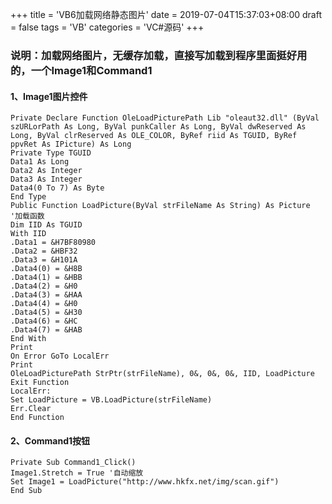 +++
title = 'VB6加载网络静态图片'
date =  2019-07-04T15:37:03+08:00
draft = false
tags = 'VB'
categories = 'VC#源码'
+++


### 说明：加载网络图片，无缓存加载，直接写加载到程序里面挺好用的，一个Image1和Command1
#### 1、Image1图片控件
``` vb.net {linenos=inline}
Private Declare Function OleLoadPicturePath Lib "oleaut32.dll" (ByVal szURLorPath As Long, ByVal punkCaller As Long, ByVal dwReserved As Long, ByVal clrReserved As OLE_COLOR, ByRef riid As TGUID, ByRef ppvRet As IPicture) As Long
Private Type TGUID
Data1 As Long
Data2 As Integer
Data3 As Integer
Data4(0 To 7) As Byte
End Type
Public Function LoadPicture(ByVal strFileName As String) As Picture '加载函数
Dim IID As TGUID
With IID
.Data1 = &H7BF80980
.Data2 = &HBF32
.Data3 = &H101A
.Data4(0) = &H8B
.Data4(1) = &HBB
.Data4(2) = &H0
.Data4(3) = &HAA
.Data4(4) = &H0
.Data4(5) = &H30
.Data4(6) = &HC
.Data4(7) = &HAB
End With
Print
On Error GoTo LocalErr
Print
OleLoadPicturePath StrPtr(strFileName), 0&, 0&, 0&, IID, LoadPicture
Exit Function
LocalErr:
Set LoadPicture = VB.LoadPicture(strFileName)
Err.Clear
End Function
```
#### 2、Command1按钮
``` vb.net {linenos=inline}
Private Sub Command1_Click()
Image1.Stretch = True '自动缩放
Set Image1 = LoadPicture("http://www.hkfx.net/img/scan.gif")
End Sub
```